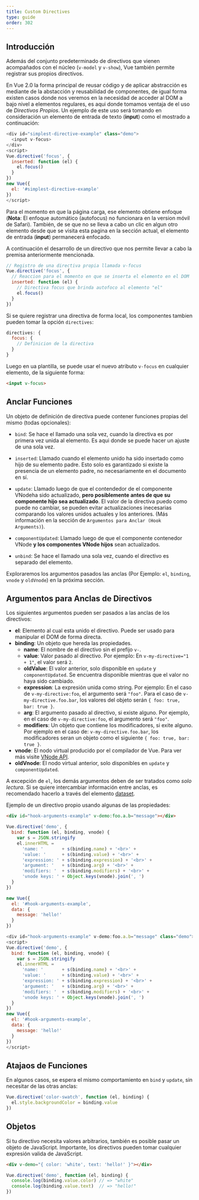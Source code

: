```yaml
---
title: Custom Directives
type: guide
order: 302
---
```


## Introducción

Además del conjunto predeterminado de directivos que vienen acompañados con el núcleo (`v-model` y `v-show`), Vue también permite registrar sus propios directivos.

En Vue 2.0 la forma principal de reusar código y de aplicar abstracción es mediante de la abstacción y reusabilidad de componentes, de igual forma existen casos donde nos veremos en la necesidad de acceder al DOM a bajo nivel a elementos regulares, es aqui donde tomamos ventaja de el uso de *Directivos Propios*. Un ejemplo de este uso será tomando en consideración un elemento de entrada de texto (**input**) como el mostrado a continuación:

```javascript
<div id="simplest-directive-example" class="demo">
  <input v-focus>
</div>
<script>
Vue.directive('focus', {
  inserted: function (el) {
    el.focus()
  }
})
new Vue({
  el: '#simplest-directive-example'
})
</script>
```

Para el momento en que la página carga, ese elemento obtiene enfoque (**Nota**: El enfoque automático (autofocus) no funcionara en la version móvil de Safari). También, de se que no se lleva a cabo un clic en algun otro elemento desde que se visita esta pagina en la sección actual, el elemento de entrada (**input**) permanecerá enfocado. 

A continuación el desarrollo de un directivo que nos permite llevar a cabo la premisa anteriormente mencionada.

``` javascript
// Registro de una directiva propia llamada v-focus
Vue.directive('focus', {
  // Reaccion para el momento en que se inserta el elemento en el DOM
  inserted: function (el) {
    // Directiva focus que brinda autofoco al elemento "el"
    el.focus()
  }
})
```

Si se quiere registrar una directiva de forma local, los componentes tambien pueden tomar la opción `directives`:

``` javascript
directives: {
  focus: {
    // Definicion de la directiva
  }
}
```

Luego en ua plantilla, se puede usar el nuevo atributo `v-focus` en cualquier elemento, de la siguiente forma:

``` html
<input v-focus>
```

## Anclar Funciones

Un objeto de definición de directiva puede contener funciones propias del mismo (todas opcionales): 

- `bind`: Se hace el llamado una sola vez, cuando la directiva es por primera vez unida al elemento. Es aqui donde se puede hacer un ajuste de una sola vez.

- `inserted`: Llamado cuando el elemento unido ha sido insertado como hijo de su elemento padre. Esto solo es garantizado si existe la presencia de un elemento padre, no necesariamente en el documento en sí.

- `update`: Llamado luego de que el contendedor de el componente VNodeha sido actualizado, __pero posiblemente antes de que su componente hijo sea actualizado__. 
El valor de la directiva puedo como puede no cambiar, se pueden evitar actualizaciones inecesarias comparando los valores unidos actuales y los anteriores. (Más información en la sección de `Argumentos para Anclar (Hook Arguments)`).

- `componentUpdated`: Llamado luego de que el componente contenedor VNode __y los componentes VNode hijos__ sean actualizados.

- `unbind`: Se hace el llamado una sola vez, cuando el directivo es separado del elemento.

Exploraremos los argumentos pasados las anclas (Por Ejemplo: `el`, `binding`, `vnode` y `oldVnode`) en la próxima sección.

## Argumentos para Anclas de Directivos

Los siguientes argumentos pueden ser pasados a las anclas de los directivos:

- **el**: Elemento al cual esta unido el directivo. Puede ser usado para manipular el DOM de forma directa.
- **binding**: Un objeto que hereda las propiedades.
  - **name**: El nombre de el directivo sin el prefijo `v-`.
  - **value**: Valor pasado al directivo. Por ejemplo: En `v-my-directive="1 + 1"`, el valor será `2`.
  - **oldValue**: El valor anterior, solo disponible en `update` y `componentUpdated`. Se encuentra disponible mientras que el valor no haya sido cambiado.
  - **expression**: La expresión unida como string. Por ejemplo: En el caso de `v-my-directive:foo`, el argumento será `"foo"`.
  Para el caso de `v-my-directive.foo.bar`, los valores del objeto serán `{ foo: true, bar: true }`.
  - **arg**: El argumento pasado al directivo, si existe alguno. Por ejemplo, en el caso de `v-my-directive:foo`, el argumento será `"foo"`.
  - **modifiers**: Un objeto que contiene los modificadores, si exite alguno. Por ejemplo en el caso de: `v-my-directive.foo.bar`, los modificadores seran un objeto como el siguiente `{ foo: true, bar: true }`.
- **vnode**: El nodo virtual producido por el compilador de Vue. Para ver más visite [VNode API](../api/#VNode-Interface).
- **oldVnode**: El nodo virtual anterior, solo disponibles en `update` y `componentUpdated`.

A excepción de `el`, los demás argumentos deben de ser tratados como *solo lectura*. Si se quiere intercambiar información entre anclas, es recomendado hacerlo a través del elemento [dataset](https://developer.mozilla.org/en-US/docs/Web/API/HTMLElement/dataset).

Ejemplo de un directivo propio usando algunas de las propiedades:

``` html
<div id="hook-arguments-example" v-demo:foo.a.b="message"></div>
```

``` javascript
Vue.directive('demo', {
  bind: function (el, binding, vnode) {
    var s = JSON.stringify
    el.innerHTML =
      'name: '       + s(binding.name) + '<br>' +
      'value: '      + s(binding.value) + '<br>' +
      'expression: ' + s(binding.expression) + '<br>' +
      'argument: '   + s(binding.arg) + '<br>' +
      'modifiers: '  + s(binding.modifiers) + '<br>' +
      'vnode keys: ' + Object.keys(vnode).join(', ')
  }
})

new Vue({
  el: '#hook-arguments-example',
  data: {
    message: 'hello!'
  }
})
```

```javascript
<div id="hook-arguments-example" v-demo:foo.a.b="message" class="demo"></div>
<script>
Vue.directive('demo', {
  bind: function (el, binding, vnode) {
    var s = JSON.stringify
    el.innerHTML =
      'name: '       + s(binding.name) + '<br>' +
      'value: '      + s(binding.value) + '<br>' +
      'expression: ' + s(binding.expression) + '<br>' +
      'argument: '   + s(binding.arg) + '<br>' +
      'modifiers: '  + s(binding.modifiers) + '<br>' +
      'vnode keys: ' + Object.keys(vnode).join(', ')
  }
})
new Vue({
  el: '#hook-arguments-example',
  data: {
    message: 'hello!'
  }
})
</script>
```

## Atajaos de Funciones

En algunos casos, se espera el mismo comportamiento en `bind` y `update`, sin necesitar de las otras anclas:

``` javascript
Vue.directive('color-swatch', function (el, binding) {
  el.style.backgroundColor = binding.value
})
```

## Objetos

Si tu directivo necesita valores arbitrarios, también es posible pasar un objeto de JavaScript. Importante, los directivos pueden tomar cualquier expresión valida de JavaScript.

``` html
<div v-demo="{ color: 'white', text: 'hello!' }"></div>
```

``` javascript
Vue.directive('demo', function (el, binding) {
  console.log(binding.value.color) // => "white"
  console.log(binding.value.text)  // => "hello!"
})
```

